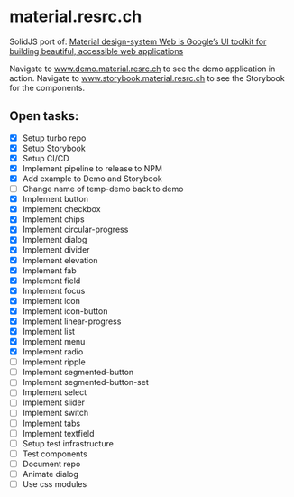 # material.resrc.ch

SolidJS port
of: [Material design-system Web is Google’s UI toolkit for building beautiful, accessible web applications](https://github.com/material-components/material-web)

Navigate to www.demo.material.resrc.ch to see the demo application in action.
Navigate to www.storybook.material.resrc.ch to see the Storybook for the components.

## Open tasks:

- [x] Setup turbo repo
- [x] Setup Storybook
- [x] Setup CI/CD
- [x] Implement pipeline to release to NPM
- [x] Add example to Demo and Storybook
- [ ] Change name of temp-demo back to demo
- [x] Implement button
- [x] Implement checkbox
- [x] Implement chips
- [x] Implement circular-progress
- [x] Implement dialog
- [x] Implement divider
- [x] Implement elevation
- [x] Implement fab
- [x] Implement field
- [x] Implement focus
- [x] Implement icon
- [x] Implement icon-button
- [x] Implement linear-progress
- [x] Implement list
- [x] Implement menu
- [x] Implement radio
- [ ] Implement ripple
- [ ] Implement segmented-button
- [ ] Implement segmented-button-set
- [ ] Implement select
- [ ] Implement slider
- [ ] Implement switch
- [ ] Implement tabs
- [ ] Implement textfield
- [ ] Setup test infrastructure
- [ ] Test components
- [ ] Document repo
- [ ] Animate dialog
- [ ] Use css modules
